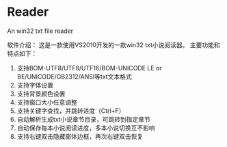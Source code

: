 # Reader
An win32 txt file reader


软件介绍： 这是一款使用VS2010开发的一款win32 txt小说阅读器。
主要功能和特点如下： 
1. 支持BOM-UTF8/UTF8/UTF16/BOM-UNICODE LE or BE/UNICODE/GB2312/ANSI等txt文本格式 
2. 支持字体设置 
3. 支持背景颜色设置 
4. 支持窗口大小任意调整 
5. 支持关键字查找，并跳转进度（Ctrl+F） 
6. 自动解析生成txt小说章节目录，可跳转到指定章节 
7. 自动保存每本小说阅读进度，多本小说切换互不影响 
8. 支持右键双击隐藏窗体边框，再次右键双击恢复
